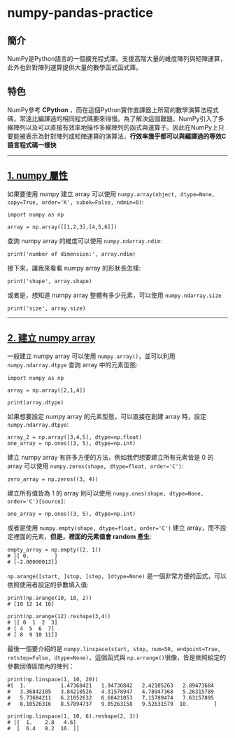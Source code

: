 # numpy-pandas-practice

## 簡介
NumPy是Python語言的一個擴充程式庫。支援高階大量的維度陣列與矩陣運算，此外也針對陣列運算提供大量的數學函式函式庫。

## 特色
NumPy參考 **CPython** ，而在這個Python實作直譯器上所寫的數學演算法程式碼，常遠比編譯過的相同程式碼要來得慢。為了解決這個難題，NumPy引入了多維陣列以及可以直接有效率地操作多維陣列的函式與運算子。因此在NumPy上只要能被表示為針對陣列或矩陣運算的演算法，**行效率幾乎都可以與編譯過的等效C語言程式碼一樣快**

---

## [1. numpy 屬性](https://github.com/Airwavess/numpy-pandas-practice/blob/master/1.%20numpy%20attribute.ipynb)
如果要使用 numpy 建立 array 可以使用 `numpy.array(object, dtype=None, copy=True, order='K', subok=False, ndmin=0)`:
```
import numpy as np

array = np.array([[1,2,3],[4,5,6]])
```

查詢 numpy array 的維度可以使用 `numpy.ndarray.ndim`:
```
print('number of dimension:', array.ndim)
```

接下來，讓我來看看 numpy array 的形狀長怎樣:
```
print('shape', array.shape)
```

或者是，想知道 numpy array 整體有多少元素，可以使用 `numpy.ndarray.size`
```
print('size', array.size)
```
---

## [2. 建立 numpy array](https://github.com/Airwavess/numpy-pandas-practice/blob/master/2.%20Create%20array.ipynb)

一般建立 numpy array 可以使用 `numpy.array()`，並可以利用 `numpy.ndarray.dtpye` 查詢 array 中的元素型態:
```
import numpy as np

array = np.array([2,1,4])

print(array.dtype)
```

如果想要設定 numpy array 的元素型態，可以直接在創建 array 時，設定 `numpy.ndarray.dtpye`:
```
array_2 = np.array([3,4,5], dtype=np.float)
one_array = np.ones((3, 5), dtype=np.int)
```

建立 numpy array 有許多方便的方法，例如我們想要建立所有元素皆是 0 的 array 可以使用 `numpy.zeros(shape, dtype=float, order='C')`:
```
zero_array = np.zeros((3, 4))
```

建立所有值皆為 1 的 array 則可以使用 `numpy.ones(shape, dtype=None, order='C')[source]`:
```
one_array = np.ones((3, 5), dtype=np.int)
```

或者是使用 `numpy.empty(shape, dtype=float, order='C')` 建立 array，而不設定裡面的元素，**但是，裡面的元素值會 random 產生**:
```
empty_array = np.empty((2, 1))
# [[ 0.        ]
# [-2.00000012]]
```

`np.arange([start, ]stop, [step, ]dtype=None)` 是一個非常方便的函式，可以依照使用者設定的參數填入值:
```
print(np.arange(10, 18, 2))    
# [10 12 14 16]

print(np.arange(12).reshape(3,4))
# [[ 0  1  2  3]
# [ 4  5  6  7]
# [ 8  9 10 11]]
```

最後一個要介紹的是 `numpy.linspace(start, stop, num=50, endpoint=True, retstep=False, dtype=None)`，這個函式與 `np.arrange()`很像，皆是依照給定的參數回傳區間內的陣列：
```
print(np.linspace(1, 10, 20))
#[  1.           1.47368421   1.94736842   2.42105263   2.89473684
#   3.36842105   3.84210526   4.31578947   4.78947368   5.26315789
#   5.73684211   6.21052632   6.68421053   7.15789474   7.63157895
#   8.10526316   8.57894737   9.05263158   9.52631579  10.        ]

print(np.linspace(1, 10, 6).reshape(2, 3))
# [[  1.    2.8   4.6]
#  [  6.4   8.2  10. ]]
```
